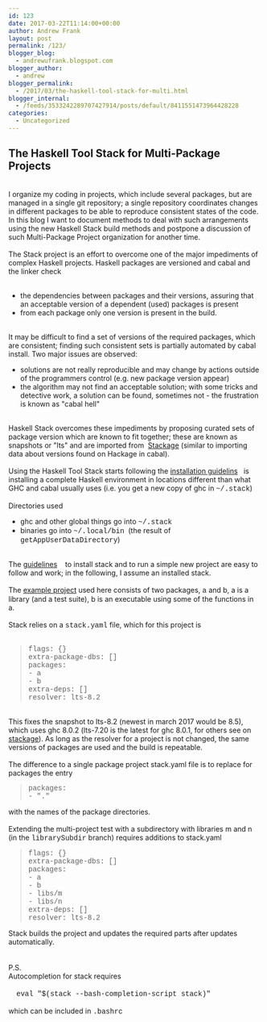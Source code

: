 ```yaml
---
id: 123
date: 2017-03-22T11:14:00+00:00
author: Andrew Frank
layout: post
permalink: /123/
blogger_blog:
  - andrewufrank.blogspot.com
blogger_author:
  - andrew
blogger_permalink:
  - /2017/03/the-haskell-tool-stack-for-multi.html
blogger_internal:
  - /feeds/3533242289707427914/posts/default/8411551473964428228
categories:
  - Uncategorized
---
```

<h2>The Haskell Tool Stack for Multi-Package Projects</h2><br />I organize my coding in projects, which include several packages, but are managed in a single git repository; a single repository coordinates changes in different packages to be able to reproduce consistent states of the code. In this blog I want to document methods to deal with such arrangements using the new Haskell Stack build methods and postpone a discussion of such Multi-Package Project organization for another time.<br /><br />The Stack project is an effort to overcome one of the major impediments of complex Haskell projects. Haskell packages are versioned and cabal and the linker check <br /><br /><ul><li>the dependencies between packages and their versions, assuring that an acceptable version of a dependent (used) packages is present</li><li>from each package only one version is present in the build.</li></ul><br />It may be difficult to find a set of versions of the required packages, which are consistent; finding such consistent sets is partially automated by cabal install. Two major issues are observed:<br /><ul><li>solutions are not really reproducible and may change by actions outside of the programmers control (e.g. new package version appear)</li><li>the algorithm may not find an acceptable solution; with some tricks and detective work, a solution can be found, sometimes not - the frustration is known as "cabal hell"</li></ul><br />Haskell Stack overcomes these impediments by proposing curated sets of package version which are known to fit together; these are known as snapshots or "lts" and are imported from&nbsp; <a href="https://www.stackage.org/%20repository">Stackage</a> (similar to importing data about versions found on Hackage in cabal). <br /><br />Using the Haskell Tool Stack starts following the <a href="https://docs.haskellstack.org/en/stable/README/">installation guidelins</a> &nbsp; is installing a complete Haskell environment in locations different than what GHC and cabal usually uses (i.e. you get a new copy of ghc in <span style="font-family: &quot;courier new&quot; , &quot;courier&quot; , monospace;">~/.stack</span>)<br /><br />Directories used<br /><ul><li><span style="font-family: &quot;courier new&quot; , &quot;courier&quot; , monospace;">ghc</span> and other global things go into <span style="font-family: &quot;courier new&quot; , &quot;courier&quot; , monospace;">~/.stack</span> </li><li>binaries go into <span style="font-family: &quot;courier new&quot; , &quot;courier&quot; , monospace;">~/.local/bin</span>&nbsp; (the result of <span style="font-family: &quot;courier new&quot; , &quot;courier&quot; , monospace;">getAppUserDataDirectory</span>) </li></ul><br />The <a href="https://docs.haskellstack.org/en/stable/GUIDE/">guidelines</a> &nbsp;&nbsp; to install stack and to run a simple new project are easy to follow and work; in the following, I assume an installed stack. <br /><br />The <a href="https://github.com/lierdakil/test-stack-multiproject.git">example project</a> used here consists of two packages, <span style="font-family: &quot;courier new&quot; , &quot;courier&quot; , monospace;">a</span> and b, a is a library (and a test suite), b is an executable using some of the functions in a.&nbsp; <br /><br />Stack relies on a <span style="font-family: &quot;courier new&quot; , &quot;courier&quot; , monospace;">stack.yaml</span> file, which for this project is <br /><br /><blockquote><span style="font-family: &quot;courier new&quot; , &quot;courier&quot; , monospace;">flags: {}<br />extra-package-dbs: []<br />packages:<br />- a<br />- b<br />extra-deps: []<br />resolver: lts-8.2</span></blockquote><br />This fixes the snapshot to lts-8.2 (newest in march 2017 would be 8.5), which uses ghc 8.0.2 (lts-7.20 is the latest for ghc 8.0.1, for others see on <a href="https://www.stackage.org/%20repository">stackage</a>). As long as the resolver for a project is not changed, the same versions of packages are used and the build is repeatable. <br /><br />The difference to a single package project stack.yaml file is to replace for packages the entry&nbsp; <br /><blockquote><span style="font-family: &quot;courier new&quot; , &quot;courier&quot; , monospace;">packages:</span><br /><span style="font-family: &quot;courier new&quot; , &quot;courier&quot; , monospace;">- "."&nbsp; </span></blockquote>with the names of the package directories. <br /><br />Extending the multi-project test with a subdirectory with libraries m and n (in the <span style="font-family: &quot;courier new&quot; , &quot;courier&quot; , monospace;">librarySubdir</span> branch) requires additions to stack.yaml<br /><blockquote><span style="font-family: &quot;courier new&quot; , &quot;courier&quot; , monospace;">flags: {}<br />extra-package-dbs: []<br />packages:<br />- a<br />- b<br />- libs/m<br />- libs/n<br />extra-deps: []<br />resolver: lts-8.2</span></blockquote>Stack builds the project and updates the required parts after updates automatically. <br /><br /><br />P.S.<br />Autocompletion for stack requires <br />&nbsp;&nbsp;&nbsp; <br />&nbsp;&nbsp;&nbsp; <span style="font-family: &quot;courier new&quot; , &quot;courier&quot; , monospace;">eval "$(stack --bash-completion-script stack)"&nbsp; </span><br /><br />which can be included in <span style="font-family: &quot;courier new&quot; , &quot;courier&quot; , monospace;">.bashrc</span>